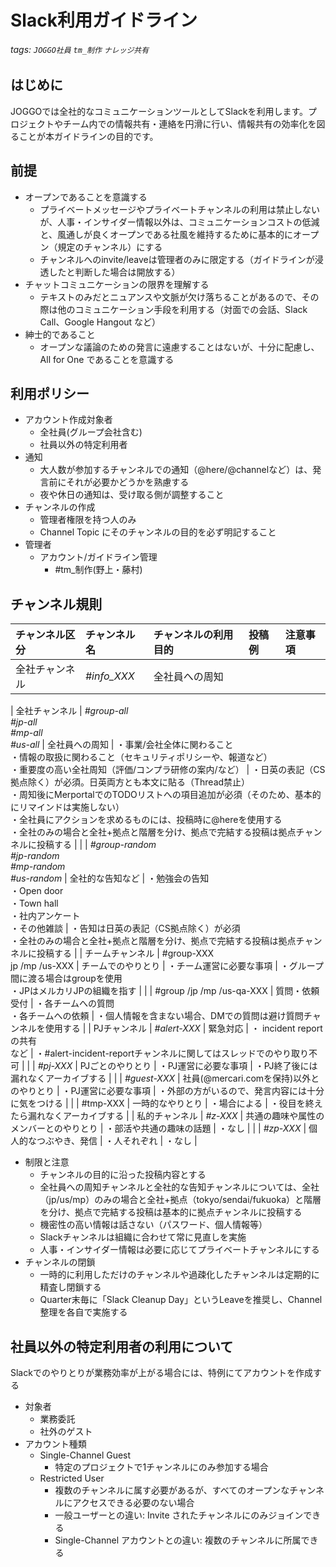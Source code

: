 # Slack利用ガイドライン
###### tags: `JOGGO社員` `tm_制作` `ナレッジ共有`

## はじめに
JOGGOでは全社的なコミュニケーションツールとしてSlackを利用します。プロジェクトやチーム内での情報共有・連絡を円滑に行い、情報共有の効率化を図ることが本ガイドラインの目的です。

## 前提
- オープンであることを意識する
    - プライベートメッセージやプライベートチャンネルの利用は禁止しないが、人事・インサイダー情報以外は、コミュニケーションコストの低減と、風通しが良くオープンである社風を維持するために基本的にオープン（規定のチャンネル）にする
    - チャンネルへのinvite/leaveは管理者のみに限定する（ガイドラインが浸透したと判断した場合は開放する）
- チャットコミュニケーションの限界を理解する
    - テキストのみだとニュアンスや文脈が欠け落ちることがあるので、その際は他のコミュニケーション手段を利用する（対面での会話、Slack Call、Google Hangout など）
- 紳士的であること
    - オープンな議論のための発言に遠慮することはないが、十分に配慮し、All for One であることを意識する

## 利用ポリシー
- アカウント作成対象者
    - 全社員(グループ会社含む)
    - 社員以外の特定利用者
- 通知
    - 大人数が参加するチャンネルでの通知（@here/@channelなど）は、発言前にそれが必要かどうかを熟慮する
    - 夜や休日の通知は、受け取る側が調整すること
- チャンネルの作成
    - 管理者権限を持つ人のみ
    - Channel Topic にそのチャンネルの目的を必ず明記すること
- 管理者
    - アカウント/ガイドライン管理
        - #tm_制作(野上・藤村)

## チャンネル規則







|  **チャンネル区分** | **チャンネル名** | **チャンネルの利用目的** | **投稿例** | **注意事項** |
| :--- | :--- | :--- | :--- | :--- |
| 全社チャンネル | *#info_XXX* | 全社員への周知 |  |  |





|  全社チャンネル | *#group-all<br/>#jp-all<br/>#mp-all<br/>#us-all* | 全社員への周知 | ・事業/会社全体に関わること<br/>・情報の取扱に関わること（セキュリティポリシーや、報道など）<br/>・重要度の高い全社周知（評価/コンプラ研修の案内/など） | ・日英の表記（CS拠点除く）が必須。日英両方とも本文に貼る（Thread禁止）<br/>・周知後にMerportalでのTODOリストへの項目追加が必須（そのため、基本的にリマインドは実施しない）<br/>・全社員にアクションを求めるものには、投稿時に@hereを使用する<br/>・全社のみの場合と全社+拠点と階層を分け、拠点で完結する投稿は拠点チャンネルに投稿する |
|   | *#group-random<br/>#jp-random<br/>#mp-random<br/>#us-random* | 全社的な告知など | ・勉強会の告知<br/>・Open door<br/>・Town hall<br/>・社内アンケート<br/>・その他雑談 | ・告知は日英の表記（CS拠点除く）が必須<br/>・全社のみの場合と全社+拠点と階層を分け、拠点で完結する投稿は拠点チャンネルに投稿する |
|  チームチャンネル | #group-XXX<br/>jp /mp /us-XXX | チームでのやりとり | ・チーム運営に必要な事項 | ・グループ間に渡る場合はgroupを使用<br/>・JPはメルカリJPの組織を指す |
|   | #group /jp /mp /us-qa-XXX | 質問・依頼受付 | ・各チームへの質問<br/>・各チームへの依頼 | ・個人情報を含まない場合、DMでの質問は避け質問チャンネルを使用する |
|  PJチャンネル | *#alert-XXX* | 緊急対応 | ・ incident reportの共有<br/>など | ・#alert-incident-reportチャンネルに関してはスレッドでのやり取り不可 |
|   | *#pj-XXX* | PJごとのやりとり | ・PJ運営に必要な事項 | ・PJ終了後には漏れなくアーカイブする |
|   | *#guest-XXX* | 社員(@mercari.comを保持)以外とのやりとり | ・PJ運営に必要な事項 | ・外部の方がいるので、発言内容には十分に気をつける |
|   | #tmp-XXX | 一時的なやりとり | ・場合による | ・役目を終えたら漏れなくアーカイブする |
|  私的チャンネル | *#z-XXX* | 共通の趣味や属性のメンバーとのやりとり | ・部活や共通の趣味の話題 | ・なし |
|   | *#zp-XXX* | 個人的なつぶやき、発信 | ・人それぞれ | ・なし |


- 制限と注意
    - チャンネルの目的に沿った投稿内容とする
    - 全社員への周知チャンネルと全社的な告知チャンネルについては、全社（jp/us/mp）のみの場合と全社+拠点（tokyo/sendai/fukuoka）と階層を分け、拠点で完結する投稿は基本的に拠点チャンネルに投稿する
    - 機密性の高い情報は話さない（パスワード、個人情報等）
    - Slackチャンネルは組織に合わせて常に見直しを実施
    - 人事・インサイダー情報は必要に応じてプライベートチャンネルにする
- チャンネルの閉鎖
    - 一時的に利用しただけのチャンネルや過疎化したチャンネルは定期的に精査し閉鎖する
    - Quarter末毎に「Slack Cleanup Day」というLeaveを推奨し、Channel整理を各自で実施する

## 社員以外の特定利用者の利用について
Slackでのやりとりが業務効率が上がる場合には、特例にてアカウントを作成する
- 対象者
    - 業務委託
    - 社外のゲスト
- アカウント種類
    - Single-Channel Guest
        - 特定のプロジェクトで1チャンネルにのみ参加する場合
    - Restricted User
        - 複数のチャンネルに属す必要があるが、すべてのオープンなチャンネルにアクセスできる必要のない場合
        - 一般ユーザーとの違い: Invite されたチャンネルにのみジョインできる
        - Single-Channel アカウントとの違い: 複数のチャンネルに所属できる